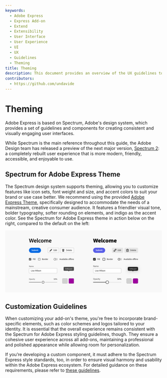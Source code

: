 ```yaml
---
keywords:
  - Adobe Express
  - Express Add-on 
  - Extend
  - Extensibility
  - User Interface
  - User Experience
  - UI
  - UX
  - Guidelines
  - Theming
title: Theming
description: This document provides an overview of the UX guidelines to follow when designing your Adobe Express add-on.
contributors:
  - https://github.com/undavide
---
```


# Theming

Adobe Express is based on Spectrum, Adobe's design system, which provides a set of guidelines and components for creating consistent and visually engaging user interfaces.

While Spectrum is the main reference throughout this guide, the Adobe Design team has released a preview of the next major version, [Spectrum 2](https://s2.spectrum.adobe.com/): a completely rebuilt user experience that is more modern, friendly, accessible, and enjoyable to use.

## Spectrum for Adobe Express Theme

The Spectrum design system supports theming, allowing you to customize features like icon sets, font weight and size, and accent colors to suit your brand or use case better. We recommend using the provided [Adobe Express Theme](https://spectrum.adobe.com/page/theming/#Available-themes), specifically designed to accommodate the needs of a mainstream, creative consumer audience. It features a friendlier visual tone, bolder typography, softer rounding on elements, and indigo as the accent color. See the Spectrum for Adobe Express theme in action below on the right, compared to the default on the left:

![Spectrum for Adobe Express](../ux_guidelines/img/components_theme.png)

## Customization Guidelines

When customizing your add-on's theme, you're free to incorporate brand-specific elements, such as color schemes and logos tailored to your identity. It is essential that the overall experience remains consistent with the Spectrum for Adobe Express styling guidelines, though. They ensure a cohesive user experience across all add-ons, maintaining a professional and polished appearance while allowing room for personalization.

If you’re developing a custom component, it must adhere to the Spectrum Express style standards, too, in order to ensure visual harmony and usability within the Adobe Express ecosystem. For detailed guidance on these requirements, please refer to [these guidelines](https://opensource.adobe.com/spectrum-web-components/tools/theme/#usage).
